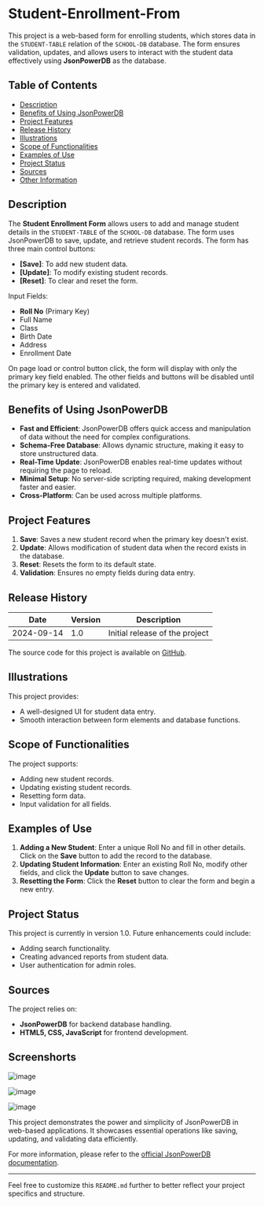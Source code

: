 # Student-Enrollment-From

This project is a web-based form for enrolling students, which stores data in the `STUDENT-TABLE` relation of the `SCHOOL-DB` database. The form ensures validation, updates, and allows users to interact with the student data effectively using **JsonPowerDB** as the database. 

## Table of Contents

- [Description](#description)
- [Benefits of Using JsonPowerDB](#benefits-of-using-jsonpowerdb)
- [Project Features](#project-features)
- [Release History](#release-history)
- [Illustrations](#illustrations)
- [Scope of Functionalities](#scope-of-functionalities)
- [Examples of Use](#examples-of-use)
- [Project Status](#project-status)
- [Sources](#sources)
- [Other Information](#other-information)

## Description

The **Student Enrollment Form** allows users to add and manage student details in the `STUDENT-TABLE` of the `SCHOOL-DB` database. The form uses JsonPowerDB to save, update, and retrieve student records. The form has three main control buttons:
- **[Save]**: To add new student data.
- **[Update]**: To modify existing student records.
- **[Reset]**: To clear and reset the form.

Input Fields:
- **Roll No** (Primary Key)
- Full Name
- Class
- Birth Date
- Address
- Enrollment Date

On page load or control button click, the form will display with only the primary key field enabled. The other fields and buttons will be disabled until the primary key is entered and validated.

## Benefits of Using JsonPowerDB

- **Fast and Efficient**: JsonPowerDB offers quick access and manipulation of data without the need for complex configurations.
- **Schema-Free Database**: Allows dynamic structure, making it easy to store unstructured data.
- **Real-Time Update**: JsonPowerDB enables real-time updates without requiring the page to reload.
- **Minimal Setup**: No server-side scripting required, making development faster and easier.
- **Cross-Platform**: Can be used across multiple platforms.

## Project Features

1. **Save**: Saves a new student record when the primary key doesn't exist.
2. **Update**: Allows modification of student data when the record exists in the database.
3. **Reset**: Resets the form to its default state.
4. **Validation**: Ensures no empty fields during data entry.

## Release History

| Date       | Version | Description                   |
|------------|---------|-------------------------------|
| 2024-09-14 | 1.0     | Initial release of the project |
  
The source code for this project is available on [GitHub](https://github.com/Swapnalipatil03/Student-Enrollment-From).

## Illustrations

This project provides:
- A well-designed UI for student data entry.
- Smooth interaction between form elements and database functions.

## Scope of Functionalities

The project supports:
- Adding new student records.
- Updating existing student records.
- Resetting form data.
- Input validation for all fields.

## Examples of Use

1. **Adding a New Student**: Enter a unique Roll No and fill in other details. Click on the **Save** button to add the record to the database.
2. **Updating Student Information**: Enter an existing Roll No, modify other fields, and click the **Update** button to save changes.
3. **Resetting the Form**: Click the **Reset** button to clear the form and begin a new entry.

## Project Status

This project is currently in version 1.0. Future enhancements could include:
- Adding search functionality.
- Creating advanced reports from student data.
- User authentication for admin roles.

## Sources

The project relies on:
- **JsonPowerDB** for backend database handling.
- **HTML5, CSS, JavaScript** for frontend development.
  
## Screenshorts

![image](https://github.com/user-attachments/assets/e9a1116c-20e4-4f97-88c8-5ff6e03a1e30)

![image](https://github.com/user-attachments/assets/f32dda28-aa9e-43b5-9dfc-12c54519a82f)

![image](https://github.com/user-attachments/assets/a0f588bd-ebc2-4658-a3e0-062ebf83bc26)


This project demonstrates the power and simplicity of JsonPowerDB in web-based applications. It showcases essential operations like saving, updating, and validating data efficiently.

For more information, please refer to the [official JsonPowerDB documentation](https://login2explore.com/jpdb/docs.html).

---

Feel free to customize this `README.md` further to better reflect your project specifics and structure.
